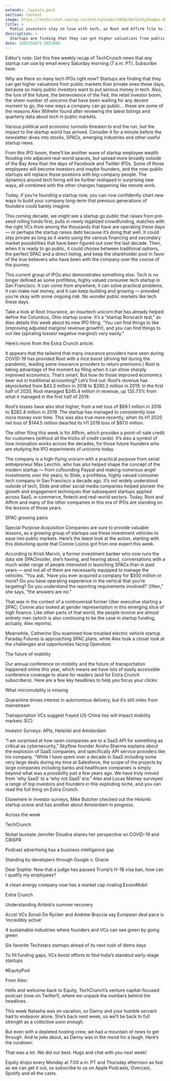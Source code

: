 ```yaml
--- 
extends: _layouts.post 
section: content 
image: https://techcrunch.com/wp-content/uploads/2020/08/GettyImages-875074116.jpg?w=600 
title: > 
  Public investors stay in love with tech, as Root and Affirm file to IPO – TechCrunch 
description: > 
  Startups are finding that they can get higher valuations from public markets than private ones these days, because so many public investors want to put serious money in tech.Some of those employees will become investors and maybe founders, and the now-public startups will replace those positions with big-company people.Tech is no longer defined as some profitless, highly valued consumer tech startup in San Francisco.Take a look at Root Insurance, an insurtech unicorn that has already helped define the Columbus, Ohio startup scene.Today, Root and Affirm and many of the other companies in this era of IPOs are standing on the lessons of those years. 
date: 1602356873.5022886 
--- 
```

Editor’s note: Get this free weekly recap of TechCrunch news that any startup can use by email every Saturday morning (7 a.m. PT). Subscribe here.

Why are there so many tech IPOs right now? Startups are finding that they can get higher valuations from public markets than private ones these days, because so many public investors want to put serious money in tech. Also, the lure of the future, the benevolence of the Fed, the retail investor boom, the sheer number of unicorns that have been waiting for any decent moment to go, the new ways a company can go public… these are some of the reasons Alex Wilhelm found after reviewing the latest listings and quarterly data about tech in public markets.

Various political and economic turmoils threaten to end the run, but the impact to the startup world has arrived. Consider it for a minute before the newsletter dives into stocks, SPACs, emerging industries and other useful startup news.

From this IPO boom, there’ll be another wave of startup employee wealth flooding into adjacent real-world spaces, but spread more broadly outside of the Bay Area than the days of Facebook and Twitter IPOs. Some of those employees will become investors and maybe founders, and the now-public startups will replace those positions with big-company people. The dynamics around tech hiring will be further reshaped in surprising new ways, all combined with the other changes happening like remote work.

Today, if you’re founding a startup now, you can now confidently chart new ways to build your company long-term that previous generations of founders could barely imagine.

This coming decade, we might see a startup go public that raises from pre-seed rolling funds first, pulls in newly legalized crowdfunding, matches with the right VCs from among the thousands that have are operating these days — or perhaps the startup raises debt because it’s doing that well. It could stay private as long as it wants using the various financing and secondary market possibilities that have been figured out over the last decade. Then, when it is ready to go public, it could choose between traditional options, the perfect SPAC and a direct listing, and keep the shareholder pool in favor of the true believers who have been with the company over the course of the journey.

This current group of IPOs also demonstrates something else. Tech is no longer defined as some profitless, highly valued consumer tech startup in San Francisco. It can come from anywhere, it can solve practical problems, it can make real money, and it can keep building and growing — provided you’re okay with some ongoing risk. No wonder public markets like tech these days.

Take a look at Root Insurance, an insurtech unicorn that has already helped define the Columbus, Ohio startup scene. It’s a “startup Rorscach test,” as Alex details this week about its new IPO filing. “You can find things to like (improving adjusted margins! revenue growth!), and you can find things to not like (spiraling losses! negative margins!) very easily.”

Here’s more from the Extra Crunch article:

It appears that the tailwind that many insurance providers have seen during COVID-19 has provided Root with a nice boost (driving fell during the pandemic, leading some insurance providers to return premiums.) Root is taking advantage of the moment by filing when it can show sharply improved economics. That’s smart. But how do those improved economics bear out in traditional accounting? Let’s find out: Root’s revenue has skyrocketed from $43.3 million in 2018 to $290.2 million in 2019. In the first half of 2020, Root managed $245.4 million in revenue, up 135.73% from what it managed in the first half of 2019.

Root’s losses have also shot higher, from a net loss of $69.1 million in 2018 to $282.4 million in 2019. The startup has managed to consistently lose more money over time. This was also true more recently, when its H1 2020 net loss of $144.5 million dwarfed its H1 2019 loss of $97.0 million.

The other filing this week is for Affirm, which provides a point-of-sale credit for customers (without all the tricks of credit cards). It’s also a symbol of how innovation works across the decades, for those future founders who are studying the IPO experiments of unicorns today.

The company is a high-flying unicorn with a practical purpose from serial entrepreneur Max Levchin, who has also helped shape the concept of the modern startup — from cofounding Paypal and making numerous angel investments over the years, to Slide, a profitless, highly valued consumer tech company in San Francisco a decade ago. It’s not widely understood outside of tech, Slide and other social media companies helped pioneer the growth and engagement techniques that subsequent startups applied across SaaS, e-commerce, fintech and real-world sectors. Today, Root and Affirm and many of the other companies in this era of IPOs are standing on the lessons of those years.

SPAC growing pains

Special Purpose Acquisition Companies are sure to provide valuable lessons, as a growing group of startups use these investment vehicles to ease into public markets. Here’s the latest look at the action, starting with this disturbing quote that Connie Loizos got from one expert this week.

According to Kristi Marvin, a former investment banker who now runs the data site SPACInsider, she’s having, and hearing about, conversations with a much wider range of people interested in launching SPACs than in past years — and not all of them are necessarily equipped to manage the vehicles. “You ask, ‘Have you ever acquired a company for $500 million or more? Do you have operating experience in the vertical that you’re targeting? Do you understand the reporting requirements involved?’ Often,” she says, “the answers are no.”

That was in the context of a controversial former Uber executive starting a SPAC; Connie also looked at gender representation in this emerging slice of high finance. Like other parts of that world, the people involve are almost entirely men (which is also continuing to be the case in startup funding, actually, Alex reports).

Meanwhile, Catherine Shu examined how troubled electric vehicle startup Faraday Futures is approaching SPAC plans, while Alex took a closer look at the challenges and opportunities facing Opendoor.

The future of mobility

Our annual conference on mobility and the future of transportation happened online this year, which means we have lots of easily accessible conference coverage to share for readers (and for Extra Crunch subscribers). Here are a few key headlines to help you focus your clicks:

What micromobility is missing

Quarantine drives interest in autonomous delivery, but it’s still miles from mainstream

Transportation VCs suggest frayed US-China ties will impact mobility markets (EC)

Investor Surveys: APIs, Helsinki and Amsterdam

“I am surprised at how open companies are to a SaaS API for something as critical as cybersecurity,” Skyflow founder Anshu Sharma explains about the explosion of SaaS companies, and specifically API service providers like his company. “While I have spent over a decade in SaaS including some very large deals during my time at Salesforce, the scope of the projects by large companies including banks and healthcare companies is simply beyond what was a possibility just a few years ago. We have truly moved from ‘why SaaS’ to a ‘why not SaaS’ era.” Alex and Lucas Matney surveyed a range of top investors and founders in this exploding niche, and you can read the full thing on Extra Crunch.

Elsewhere in investor surveys, Mike Butcher checked out the Helsinki startup scene and has another about Amsterdam in progress.

Across the week

TechCrunch

Nobel laureate Jennifer Doudna shares her perspective on COVID-19 and CRISPR

Podcast advertising has a business intelligence gap

Standing by developers through Google v. Oracle

Dear Sophie: Now that a judge has paused Trump’s H-1B visa ban, how can I qualify my employees?

A clean energy company now has a market cap rivaling ExxonMobil

Extra Crunch

Understanding Airbnb’s summer recovery

Accel VCs Sonali De Rycker and Andrew Braccia say European deal pace is ‘incredibly active’

4 sustainable industries where founders and VCs can see green by going green

Six favorite Techstars startups ahead of its next rush of demo days

To fill funding gaps, VCs boost efforts to find India’s standout early-stage startups

#EquityPod

From Alex:

Hello and welcome back to Equity, TechCrunch’s venture capital-focused podcast (now on Twitter!), where we unpack the numbers behind the headlines.

This week Natasha was on vacation, so Danny and your humble servant had to endeavor alone. She’s back next week, so we’ll be back to full strength as a collective soon enough.

But even with a depleted hosting crew, we had a mountain of news to get through. And to joke about, as Danny was in the mood for a laugh. Here’s the rundown:

That was a lot. We did our best. Hugs and chat with you next week!

Equity drops every Monday at 7:00 a.m. PT and Thursday afternoon as fast as we can get it out, so subscribe to us on Apple Podcasts, Overcast, Spotify and all the casts.